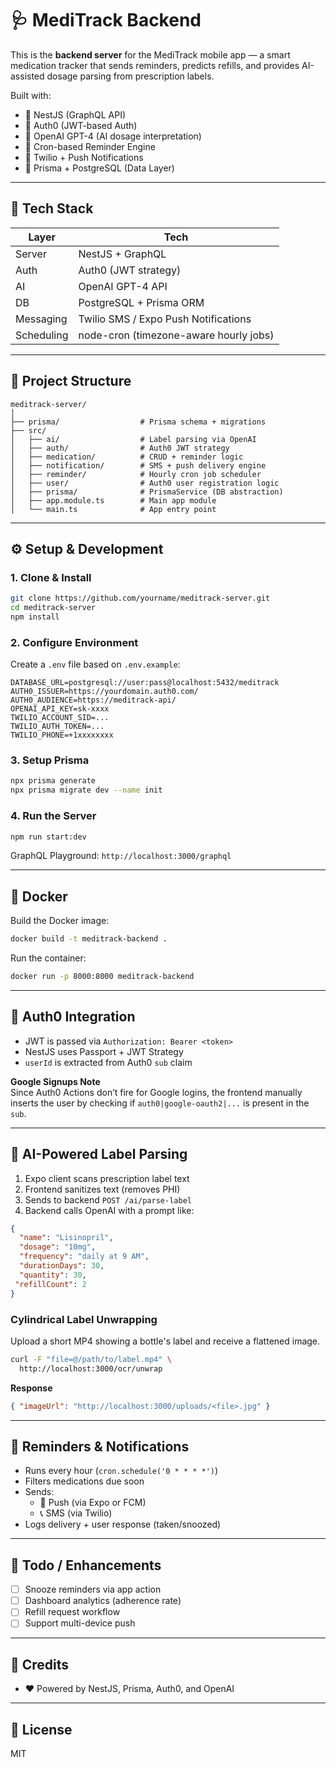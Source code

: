 # 🩺 MediTrack Backend

This is the **backend server** for the MediTrack mobile app — a smart medication tracker that sends reminders, predicts refills, and provides AI-assisted dosage parsing from prescription labels.

Built with:
- 🚀 NestJS (GraphQL API)
- 🔐 Auth0 (JWT-based Auth)
- 🧠 OpenAI GPT-4 (AI dosage interpretation)
- 📅 Cron-based Reminder Engine
- 💬 Twilio + Push Notifications
- 🧬 Prisma + PostgreSQL (Data Layer)

---

## 🔧 Tech Stack

| Layer         | Tech                                     |
|--------------|-------------------------------------------|
| Server       | NestJS + GraphQL                         |
| Auth         | Auth0 (JWT strategy)                     |
| AI           | OpenAI GPT-4 API                         |
| DB           | PostgreSQL + Prisma ORM                  |
| Messaging    | Twilio SMS / Expo Push Notifications     |
| Scheduling   | node-cron (timezone-aware hourly jobs)   |

---

## 📁 Project Structure

```
meditrack-server/
│
├── prisma/                  # Prisma schema + migrations
├── src/
│   ├── ai/                  # Label parsing via OpenAI
│   ├── auth/                # Auth0 JWT strategy
│   ├── medication/          # CRUD + reminder logic
│   ├── notification/        # SMS + push delivery engine
│   ├── reminder/            # Hourly cron job scheduler
│   ├── user/                # Auth0 user registration logic
│   ├── prisma/              # PrismaService (DB abstraction)
│   ├── app.module.ts        # Main app module
│   └── main.ts              # App entry point
```

---

## ⚙️ Setup & Development

### 1. Clone & Install

```bash
git clone https://github.com/yourname/meditrack-server.git
cd meditrack-server
npm install
```

### 2. Configure Environment

Create a `.env` file based on `.env.example`:

```env
DATABASE_URL=postgresql://user:pass@localhost:5432/meditrack
AUTH0_ISSUER=https://yourdomain.auth0.com/
AUTH0_AUDIENCE=https://meditrack-api/
OPENAI_API_KEY=sk-xxxx
TWILIO_ACCOUNT_SID=...
TWILIO_AUTH_TOKEN=...
TWILIO_PHONE=+1xxxxxxxx
```

### 3. Setup Prisma

```bash
npx prisma generate
npx prisma migrate dev --name init
```

### 4. Run the Server

```bash
npm run start:dev
```

GraphQL Playground: `http://localhost:3000/graphql`

---

## 🐳 Docker

Build the Docker image:

```bash
docker build -t meditrack-backend .
```

Run the container:

```bash
docker run -p 8000:8000 meditrack-backend
```

---

## 🔐 Auth0 Integration

- JWT is passed via `Authorization: Bearer <token>`
- NestJS uses Passport + JWT Strategy
- `userId` is extracted from Auth0 `sub` claim

**Google Signups Note**  
Since Auth0 Actions don’t fire for Google logins, the frontend manually inserts the user by checking if `auth0|google-oauth2|...` is present in the `sub`.

---

## 🤖 AI-Powered Label Parsing

1. Expo client scans prescription label text
2. Frontend sanitizes text (removes PHI)
3. Sends to backend `POST /ai/parse-label`
4. Backend calls OpenAI with a prompt like:

```json
{
  "name": "Lisinopril",
  "dosage": "10mg",
  "frequency": "daily at 9 AM",
  "durationDays": 30,
  "quantity": 30,
 "refillCount": 2
}
```

### Cylindrical Label Unwrapping

Upload a short MP4 showing a bottle's label and receive a flattened image.

```bash
curl -F "file=@/path/to/label.mp4" \
  http://localhost:3000/ocr/unwrap
```

**Response**

```json
{ "imageUrl": "http://localhost:3000/uploads/<file>.jpg" }
```

---

## 🔔 Reminders & Notifications

- Runs every hour (`cron.schedule('0 * * * *')`)
- Filters medications due soon
- Sends:
  - 📲 Push (via Expo or FCM)
  - 📞 SMS (via Twilio)
- Logs delivery + user response (taken/snoozed)

---

## 🚧 Todo / Enhancements

- [ ] Snooze reminders via app action
- [ ] Dashboard analytics (adherence rate)
- [ ] Refill request workflow
- [ ] Support multi-device push

---

## 🌟 Credits
- ❤️ Powered by NestJS, Prisma, Auth0, and OpenAI

---

## 📝 License

MIT